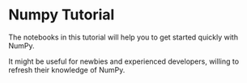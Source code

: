 # Numpy Tutorial

The notebooks in this tutorial will help you to get started quickly with NumPy.

It might be useful for newbies and experienced developers, willing to refresh their knowledge of NumPy.
